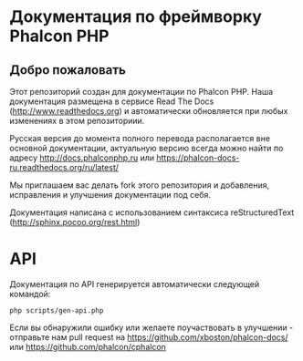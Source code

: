 # Документация по фреймворку Phalcon PHP 

## Добро пожаловать

Этот репозиторий создан для документации по Phalcon PHP. Наша документация размещена в сервисе
Read The Docs (http://www.readthedocs.org) и автоматически обновляется при любых изменениях в этом репозиториии.

Русская версия до момента полного перевода располагается вне основной документации, актуальную версию всегда можно
найти по адресу http://docs.phalconphp.ru или https://phalcon-docs-ru.readthedocs.org/ru/latest/

Мы приглашаем вас делать fork этого репозитория и добавления, исправления и улучшения документации под себя.

Документация написана с использованием синтаксиса reStructuredText (http://sphinx.pocoo.org/rest.html)

# API
Документация по API генерируется автоматически следующей командой:

    php scripts/gen-api.php

Если вы обнаружили ошибку или желаете поучаствовать в улучшении - отправьте нам pull request на https://github.com/xboston/phalcon-docs/ или https://github.com/phalcon/cphalcon
